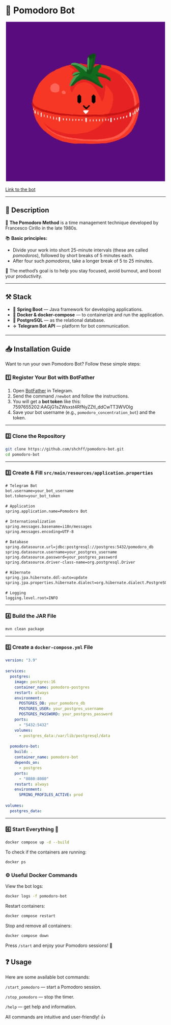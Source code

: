 # 🍅 Pomodoro Bot

<div align="center">
    <img width="500" src="assets/pomodoro-avatar.jpg" alt="pomodoro image"/>
</div>

[Link to the bot](https://telegram.me/pomodoro_concentration_bot)

---

## 📕 Description

🍅 **The Pomodoro Method** is a time management technique developed by Francesco Cirillo in the late 1980s.

📚 **Basic principles:**
- Divide your work into short 25-minute intervals (these are called _pomodoros_), followed by short breaks of 5 minutes each.
- After four such _pomodoros_, take a longer break of 5 to 25 minutes.

🎯 The method’s goal is to help you stay focused, avoid burnout, and boost your productivity.

---

## ⚒️ Stack

- 🌱 **Spring Boot** — Java framework for developing applications.
- 🐋 **Docker & docker-compose** — to containerize and run the application.
- 🐘 **PostgreSQL** — as the relational database.
- ✈️ **Telegram Bot API** — platform for bot communication.

---

## 📥 Installation Guide

Want to run your own Pomodoro Bot? Follow these simple steps:

### 1️⃣ Register Your Bot with BotFather

1. Open [BotFather](https://t.me/BotFather) in Telegram.
2. Send the command `/newbot` and follow the instructions.
3. You will get a **bot token** like this: 7597655202:AAGjG1sZWsxst4RfNyZZtl_ddCwTT3WVOlg
4. Save your bot username (e.g., `pomodoro_concentration_bot`) and the token.

---

### 2️⃣ Clone the Repository

```bash
git clone https://github.com/shchff/pomodoro-bot.git
cd pomodoro-bot
```

---
### 3️⃣ Create & Fill `src/main/resources/application.properties`
```properties
# Telegram Bot
bot.username=your_bot_username
bot.token=your_bot_token

# Application
spring.application.name=Pomodoro Bot

# Internationalization
spring.messages.basename=i18n/messages
spring.messages.encoding=UTF-8

# Database
spring.datasource.url=jdbc:postgresql://postgres:5432/pomodoro_db
spring.datasource.username=your_postgres_username
spring.datasource.password=your_postgres_password
spring.datasource.driver-class-name=org.postgresql.Driver

# Hibernate
spring.jpa.hibernate.ddl-auto=update
spring.jpa.properties.hibernate.dialect=org.hibernate.dialect.PostgreSQLDialect

# Logging
logging.level.root=INFO
```
---
### 4️⃣ Build the JAR File
```bash
mvn clean package
```
---
### 5️⃣ Create a `docker-compose.yml` File
```yaml
version: "3.9"

services:
  postgres:
    image: postgres:16
    container_name: pomodoro-postgres
    restart: always
    environment:
      POSTGRES_DB: your_pomodoro_db
      POSTGRES_USER: your_postgres_username
      POSTGRES_PASSWORD: your_postgres_password
    ports:
      - "5432:5432"
    volumes:
      - postgres_data:/var/lib/postgresql/data

  pomodoro-bot:
    build: .
    container_name: pomodoro-bot
    depends_on:
      - postgres
    ports:
      - "8080:8080"
    restart: always
    environment:
      SPRING_PROFILES_ACTIVE: prod

volumes:
  postgres_data:
 ```
---
### 6️⃣ Start Everything 🚀
```bash
docker compose up -d --build
````
To check if the containers are running:

```bash
docker ps
```

### ⚙️ Useful Docker Commands
View the bot logs:

```bash
docker logs -f pomodoro-bot
```
Restart containers:

```bash
docker compose restart
```

Stop and remove all containers:
```bash
docker compose down
```

Press `/start` and enjoy your Pomodoro sessions! 🍅

## ❓ Usage
Here are some available bot commands:

`/start_pomodoro` — start a Pomodoro session.

`/stop_pomodoro` — stop the timer.

`/help` — get help and information.

All commands are intuitive and user-friendly! 👍